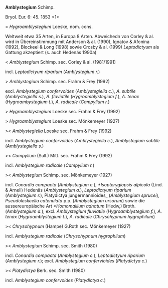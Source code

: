 **Amblystegium** Schimp.

Bryol. Eur. 6: 45. 1853 <1>

= _Hygroamblystegium_ Loeske, nom. cons.

Weltweit etwa 35 Arten, in Europa 8 Arten. Abweichedn von Corley & al. wird in Übereinstimmung mit Anderson & al. (1990), Ignatov & Afonina (1992), Blockeel & Long (1998) sowie Crosby & al. (1999) _Leptodictyum_ als Gattung akzeptiert (s. auch Hedenäs 1990a)

< _Amblystegium_ Schimp. sec. Corley & al. (1981/1991)

incl. _Leptodictyum riparium_ (_Amblystegium r._)

&gt; _Amblystegium_ Schimp. sec. Frahm & Frey (1992)

excl. _Amblystegium confervoides_ (_Amblystegiella c._), _A. subtile_ (_Amblystegiella s._), _A. fluviatile_ (_Hygroamblystegium f._), _A. tenax_ (_Hygroambystegium t._), _A. radicale_ (_Campylium r._)

&gt; _Hygroamblystegium_ Loeske sec. Frahm & Frey (1992)

&gt; _Hygroamblystegium_ Loeske sec. Mönkemeyer (1927)

&gt;&lt; _Amblystegiella_ Loeske sec. Frahm & Frey (1992)

incl. _Amblystegium confervoides_ (_Amblystegiella c._), _Amblystegium subtile_ (_Amblystegiella s._)

&gt;&lt; _Campylium_ (Sull.) Mitt. sec. Frahm & Frey (1992)

incl. _Amblystegium radicale_ (_Campylium r._)

&gt;&lt; _Amblystegium_ Schimp. sec. Mönkemeyer (1927)

incl. _Conardia compacta_ (_Amblystegium c._), _*Isopterygiopsis alpicola_ (Lind. & Arnell) Hedenäs (_Amblystegium a._), _Leptodictyum riparium_ (_Amblystegium r._), Platydictya jungermannioides_ (_Amblystegium sprucei_), _Pseudoleskeella catenulata_ p.p. (_Amblystegium ursorum_) sowie die aussereuropäische Art _*Homomallium adnatum_ (Hedw,) Broth. (_Amblystegium a._); excl. _Amblystegium fluviatile_ (_Hygroamblystegium f._), _A. tenax_ (_Hygroamblystegium t._), _A. radicale_ (_Chrysohypnum hygrophilum_)

&gt;&lt; _Chrysohypnum_ (Hampe) G.Roth sec. Mönkemeyer (1927)

incl. _Amblystegium radicale_ (_Chrysohypnum hygrophilum_)

&gt;&lt; _Amblystegium_ Schimp. sec. Smith (1980)

incl. _Conardia compacta_ (_Amblystegium c._), _Leptodictyum riparium_ (_Amblystegium r._); excl. _Amblystegium confervioides_ (_Platydictya c._)

&gt;&lt; _Platydictya_ Berk. sec. Smith (1980)

incl. _Amblystegium confervoides_ (_Platydictya c._)